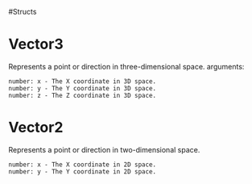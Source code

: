 #Structs

# Vector3
Represents a point or direction in three-dimensional space.
arguments: 
```
number: x - The X coordinate in 3D space.
number: y - The Y coordinate in 3D space.
number: z - The Z coordinate in 3D space.
```

# Vector2
Represents a point or direction in two-dimensional space.
```
number: x - The X coordinate in 2D space.
number: y - The Y coordinate in 2D space.
```